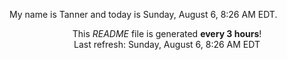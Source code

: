 My name is Tanner and today is Sunday, August 6, 8:26 AM EDT.

<p align="center">This <i>README</i> file is generated <b>every 3 hours</b>!</br>Last refresh: Sunday, August 6, 8:26 AM EDT<br /></p>
